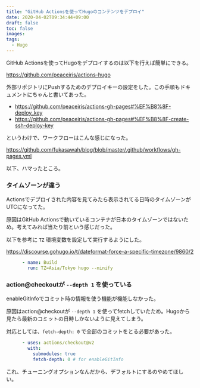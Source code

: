 ```yaml
---
title: "GitHub Actionsを使ってHugoのコンテンツをデプロイ"
date: 2020-04-02T09:34:44+09:00
draft: false
toc: false
images:
tags: 
  - Hugo
---
```


GitHub Actionsを使ってHugoをデプロイするのは以下を行えば簡単にできる。

https://github.com/peaceiris/actions-hugo

外部リポジトリにPushするためのデプロイキーの設定をした。この手順もドキュメントにちゃんと書いてあった。

- https://github.com/peaceiris/actions-gh-pages#%EF%B8%8F-deploy_key
- https://github.com/peaceiris/actions-gh-pages#%EF%B8%8F-create-ssh-deploy-key

というわけで、ワークフローはこんな感じになった。

https://github.com/fukasawah/blog/blob/master/.github/workflows/gh-pages.yml

以下、ハマったところ。

### タイムゾーンが違う

Actionsでデプロイされた内容を見てみたら表示されてる日時のタイムゾーンがUTCになってた。

原因はGitHub Actionsで動いているコンテナが日本のタイムゾーンではないため。考えてみれば当たり前という感じだった。

以下を参考に `TZ` 環境変数を設定して実行するようにした。

https://discourse.gohugo.io/t/dateformat-force-a-specific-timezone/9860/2

``` yml
      - name: Build
        run: TZ=Asia/Tokyo hugo --minify
```

### action@checkoutが `--depth 1` を使っている

enableGitInfoでコミット時の情報を使う機能が機能しなかった。

原因はaction@checkoutが `--depth 1` を使ってfetchしていたため。Hugoから見たら最新のコミットの日時しかないように見えてしまう。

対応としては、`fetch-depth: 0` で全部のコミットをとる必要があった。

``` yml
      - uses: actions/checkout@v2
        with:
          submodules: true
          fetch-depth: 0 # for enableGitInfo
```

これ、チューニングオプションなんだから、デフォルトにするのやめてほしい。

